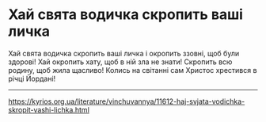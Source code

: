 Хай свята водичка скропить ваші личка
================================================================

Хай свята водичка скропить ваші личка
і окропить ззовні, щоб були здорові!
Хай окропить хату, щоб в ній зла не знати!
Скропить всю родину, щоб жила щасливо!
Колись на світанні сам Христос хрестився в річці Йордані!

----------------------------------------------------------------

https://kyrios.org.ua/literature/vinchuvannya/11612-haj-svjata-vodichka-skropit-vashi-lichka.html

